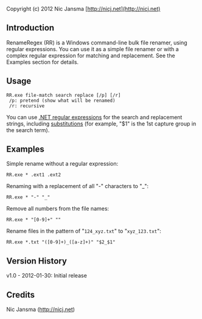 ﻿Copyright (c) 2012 Nic Jansma
[http://nicj.net](http://nicj.net)

Introduction
------------

RenameRegex (RR) is a Windows command-line bulk file renamer, using regular expressions.  You can use it as a simple
file renamer or with a complex regular expression for matching and replacement.  See the Examples section for details.

Usage
------------

    RR.exe file-match search replace [/p] [/r]
     /p: pretend (show what will be renamed)
     /r: recursive

You can use [.NET regular expressions](http://msdn.microsoft.com/en-us/library/hs600312.aspx) for the search and 
replacement strings, including [substitutions](http://msdn.microsoft.com/en-us/library/ewy2t5e0.aspx) (for example, 
"$1" is the 1st capture group in the search term).
     
Examples
------------

Simple rename without a regular expression:

    RR.exe * .ext1 .ext2

Renaming with a replacement of all "-" characters to "_":

    RR.exe * "-" "_"

Remove all numbers from the file names:

    RR.exe * "[0-9]+" ""

Rename files in the pattern of "````124_xyz.txt````" to "````xyz_123.txt````":

    RR.exe *.txt "([0-9]+)_([a-z]+)" "$2_$1"

Version History
---------------
v1.0 - 2012-01-30: Initial release

Credits
-------
Nic Jansma (http://nicj.net)